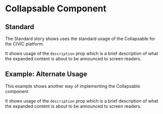 # Collapsable Component

## Standard

The Standard story shows uses the standard usage of the Collapsable for the CIVIC platform.

It shows usage of the `description` prop which is a brief description of what the expanded content is about to be announced to screen readers.

## Example: Alternate Usage

This example shows another way of implementing the Collapsable component

It shows usage of the `description` prop which is a brief description of what the expanded content is about to be announced to screen readers.
